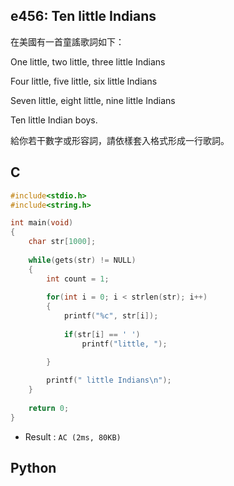 ## e456: Ten little Indians
在美國有一首童謠歌詞如下：

One little, two little, three little Indians

Four little, five little, six little Indians

Seven little, eight little, nine little Indians

Ten little Indian boys.

給你若干數字或形容詞，請依樣套入格式形成一行歌詞。

## C
```C
#include<stdio.h>
#include<string.h>

int main(void)
{
	char str[1000];
	
	while(gets(str) != NULL)
	{
		int count = 1;
				
		for(int i = 0; i < strlen(str); i++)
		{
			printf("%c", str[i]);
			
			if(str[i] == ' ')
				printf("little, ");

		}
		
		printf(" little Indians\n");
	}
	
	return 0;
}

```
 * Result : `AC (2ms, 80KB)`

## Python
